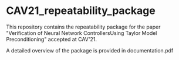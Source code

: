 # CAV21_repeatability_package

This repository contains the repeatability package for the paper "Verification of Neural Network ControllersUsing Taylor Model Preconditioning" accepted at CAV'21.

A detailed overview of the package is provided in documentation.pdf
